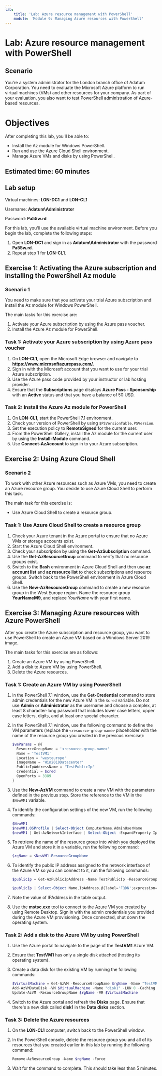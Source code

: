 ```yaml
---
lab:
    title: 'Lab: Azure resource management with PowerShell'
    module: 'Module 9: Managing Azure resources with PowerShell'
---
```


# Lab: Azure resource management with PowerShell

## Scenario

You're a system administrator for the London branch office of Adatum Corporation. You need to evaluate the Microsoft Azure platform to run virtual machines (VMs) and other resources for your company. As part of your evaluation, you also want to test PowerShell administration of Azure-based resources.

# Objectives

After completing this lab, you'll be able to:

- Install the Az module for Windows PowerShell.
- Run and use the Azure Cloud Shell environment.
- Manage Azure VMs and disks by using PowerShell.

## Estimated time: 60 minutes

## Lab setup

Virtual machines: **LON-DC1** and **LON-CL1**

Username: **Adatum\\Administrator**

Password: **Pa55w.rd**

For this lab, you'll use the available virtual machine environment. Before you begin the lab, complete the following steps:

1. Open **LON-DC1** and sign in as **Adatum\\Administrator** with the password **Pa55w.rd**.
1. Repeat step 1 for **LON-CL1**.

## Exercise 1: Activating the Azure subscription and installing the PowerShell Az module

### Scenario 1

You need to make sure that you activate your trial Azure subscription and install the Az module for Windows PowerShell.

The main tasks for this exercise are:

1. Activate your Azure subscription by using the Azure pass voucher.
1. Install the Azure Az module for PowerShell.

### Task 1: Activate your Azure subscription by using Azure pass voucher

1. On **LON-CL1**, open the Microsoft Edge browser and navigate to **https://www.microsoftazurepass.com/**.
1. Sign in with the Microsoft account that you want to use for your trial Azure subscription.
1. Use the Azure pass code provided by your instructor or lab hosting provider.
1. Ensure that the **Subscriptions** page displays **Azure Pass - Sponsorship** with an **Active** status and that you have a balance of 50 USD.

### Task 2: Install the Azure Az module for PowerShell

1. On **LON-CL1**, start the PowerShell 7.1 environment.
1. Check your version of PowerShell by using `$PSVersionTable.PSVersion`.
1. Set the execution policy to **RemoteSigned** for the current user.
1. From the PowerShell Gallery, install the Az module for the current user by using the **Install-Module** command.
1. Use **Connect-AzAccount** to sign in to your Azure subscription.

## Exercise 2: Using Azure Cloud Shell

### Scenario 2

To work with other Azure resources such as Azure VMs, you need to create an Azure resource group. You decide to use Azure Cloud Shell to perform this task.

The main task for this exercise is:

- Use Azure Cloud Shell to create a resource group.

### Task 1: Use Azure Cloud Shell to create a resource group

1. Check your Azure tenant in the Azure portal to ensure that no Azure VMs or storage accounts exist.
1. Start the Azure Cloud Shell environment.
1. Check your subscription by using the **Get-AzSubscription** command.
1. Use the **Get-AzResourceGroup** command to verify that no resource groups exist.
1. Switch to the **Bash** environment in Azure Cloud Shell and then use **az account list** and **az resource list** to check subscriptions and resource groups. Switch back to the PowerShell environment in Azure Cloud Shell.
1. Use the **New-AzResourceGroup** command to create a new resource group in the West Europe region. Name the resource group **YourNameM9**, and replace *YourName* with your first name.

## Exercise 3: Managing Azure resources with Azure PowerShell

After you create the Azure subscription and resource group, you want to use PowerShell to create an Azure VM based on a Windows Server 2019 image.

The main tasks for this exercise are as follows:

1. Create an Azure VM by using PowerShell.
1. Add a disk to Azure VM by using PowerShell.
1. Delete the Azure resources.

### Task 1: Create an Azure VM by using PowerShell

1. In the PowerShell 7.1 window, use the **Get-Credential** command to store admin credentials for the new Azure VM in the `$cred` variable. Do not use **Admin** or **Administrator** as the username and choose a complex, at least 8 character-long password that includes lower case letters, upper case letters, digits, and at least one special character.
1. In the PowerShell 7.1 window, use the following command to define the VM parameters (replace the `<resource-group-name>` placeholder with the name of the resource group you created in the previous exercise):

   ```powershell
   $vmParams = @{
     ResourceGroupName = '<resource-group-name>'
     Name = 'TestVM1'
     Location = 'westeurope'
     ImageName = 'Win2019Datacenter'
     PublicIpAddressName = 'TestPublicIp'
     Credential = $cred
     OpenPorts = 3389
   }
   ```

1. Use the **New-AzVM** command to create a new VM with the parameters defined in the previous step. Store the reference to the VM in the `$NewVM1` variable.
1. To identify the configuration settings of the new VM, run the following commands:

   ```powershell
   $NewVM1
   $newVM1.OSProfile | Select-Object ComputerName,AdminUserName
   $newVM1 | Get-AzNetworkInterface | Select-Object -ExpandProperty IpConfigurations | Select-Object Name,PrivateIpAddress
   ```

1. To retrieve the name of the resource group into which you deployed the Azure VM and store it in a variable, run the following command:

   ```powershell
   $rgName = $NewVM1.ResourceGroupName
   ```


1. To identify the public IP address assigned to the network interface of the Azure VM so you can connect to it, run the following commands:

   ```powershell
   $publicIp = Get-AzPublicIpAddress -Name TestPublicIp -ResourceGroupName $rgName
   
   $publicIp | Select-Object Name,IpAddress,@{label='FQDN';expression={$_.DnsSettings.Fqdn}}
   ```

1. Note the value of IPAddress in the table output.
1. Use the **mstsc.exe** tool to connect to the Azure VM you created by using Remote Desktop. Sign in with the admin credentials you provided during the Azure VM provisioning. Once connected, shut down the operating system.

### Task 2: Add a disk to the Azure VM by using PowerShell

1. Use the Azure portal to navigate to the page of the **TestVM1** Azure VM.
1. Ensure that **TestVM1** has only a single disk attached (hosting its operating system).
1. Create a data disk for the existing VM by running the following commands:

   ```powershell
   $VirtualMachine = Get-AzVM -ResourceGroupName $rgName -Name "TestVM1"
   Add-AzVMDataDisk -VM $VirtualMachine -Name "disk1" -LUN 0 -Caching ReadOnly -DiskSizeinGB 1 -CreateOption Empty
   Update-AzVM -ResourceGroupName $rgName -VM $VirtualMachine
   ```

1. Switch to the Azure portal and refresh the **Disks** page. Ensure that there's a new disk called **disk1** in the **Data disks** section.

### Task 3: Delete the Azure resources

1. On the **LON-CL1** computer, switch back to the PowerShell window.
1. In the PowerShell console, delete the resource group you and all of its resources that you created earlier in this lab by running the following command:

    ```powershell
    Remove-AzResourceGroup -Name $rgName -Force
    ```

1. Wait for the command to complete. This should take less than 5 minutes.